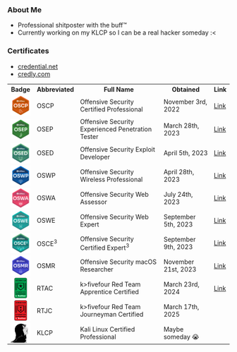 ### About Me

- Professional shitposter with the buff™️
- Currently working on my KLCP so I can be a real hacker someday :<

### Certificates

- [credential.net](https://www.credential.net/profile/nukingdragons/wallet)
- [credly.com](https://www.credly.com/users/sabrina-andersen/badges)

<table>
  <tr>
    <th>Badge</th>
    <th>Abbreviated</th>
    <th>Full Name</th>
    <th>Obtained</th>
    <th>Link</th>
  </tr>
  <tr>
    <td><img src="images/OSCP.png" width="50" align="left"/></td>
    <td>OSCP</td>
    <td>Offensive Security Certified Professional</td>
    <td>November 3rd, 2022</td>
    <td><a href="https://www.credential.net/1717edba-65ec-4c1a-b74c-827cf3758cf5">Link</a></td>
  </tr>
  <tr>
    <td><img src="images/OSEP.png" width="50" align="left" /></td>
    <td>OSEP</td>
    <td>Offensive Security Experienced Penetration Tester</td>
    <td>March 28th, 2023</td>
    <td><a href="https://www.credential.net/f84d3215-ee22-4696-84db-3e65938b910c">Link</a></td>
  </tr>
  <tr>
    <td><img src="images/OSED.png" width="50" align="left" /></td>
    <td>OSED</td>
    <td>Offensive Security Exploit Developer</td>
    <td>April 5th, 2023</td>
    <td><a href="https://www.credential.net/ab8fcd09-7a09-4c14-a6b0-ab678d5cdb43">Link</a></td>
  </tr>
  <tr>
    <td><img src="images/OSWP.png" width="50" align="left" /></td>
    <td>OSWP</td>
    <td>Offensive Security Wireless Professional</td>
    <td>April 28th, 2023</td>
    <td><a href="https://www.credential.net/fec7bb38-2389-4083-a0fd-c43ae1fc3aad">Link</a></td>
  </tr>
  <tr>
    <td><img src="images/OSWA.png" width="50" align="left" /></td>
    <td>OSWA</td>
    <td>Offensive Security Web Assessor</td>
    <td>July 24th, 2023</td>
    <td><a href="https://www.credential.net/387e295a-9d0e-40c4-9f1e-53f8b718c638">Link</a></td>
  </tr>
  <tr>
    <td><img src="images/OSWE.png" width="50" align="left" /></td>
    <td>OSWE</td>
    <td>Offensive Security Web Expert</td>
    <td>September 5th, 2023</td>
    <td><a href="https://www.credential.net/287b37f8-0b1d-4fbd-abb3-d4f504fbd960">Link</a></td>
  </tr>
  <tr>
    <td><img src="images/OSCE3.png" width="50" align="left" /></td>
    <td>OSCE<sup>3</sup></td>
    <td>Offensive Security Certified Expert<sup>3</sup></td>
    <td>September 9th, 2023</td>
    <td><a href="https://www.credential.net/6756d2f2-a1d2-4d2c-83f8-7cc842d39a69">Link</a></td>
  </tr>
  <tr>
    <td><img src="images/OSMR.png" width="50" align="left" /></td>
    <td>OSMR</td>
    <td>Offensive Security macOS Researcher</td>
    <td>November 21st, 2023</td>
    <td><a href="https://www.credential.net/356debe9-7c19-41b1-a2e6-fa20da961e6d#gs.0tqj6i">Link</a></td>
  </tr>
  <tr>
    <td><img src="images/RTAC.png" width="50" align="left" /></td>
    <td>RTAC</td>
    <td>k>fivefour Red Team Apprentice Certified</td>
    <td>March 23rd, 2024</td>
    <td><a href="https://www.credly.com/badges/d8d7bc32-4d47-4f77-a02b-b0012b9decc6/public_url">Link</a></td>
  </tr>
  <tr>
    <td><img src="images/RTJC.png" width="50" align="left" /></td>
    <td>RTJC</td>
    <td>k>fivefour Red Team Journeyman Certified</td>
    <td>March 17th, 2025</td>
    <td></td>
  </tr>
<!--
  <tr>
    <td><img src="images/OSEE.png" width="50" align="left" /></td>
    <td>OSEE</td>
    <td>Offensive Security Exploitation Expert</td>
    <td>Pending</td>
    <td></td>
  </tr>
-->
  <tr>
    <td><img src="images/KLCP.png" width="50" align="left" /></td>
    <td>KLCP</td>
    <td>Kali Linux Certified Professional </td>
    <td>Maybe someday 😭</td>
    <td></td>
  </tr>
</table>
